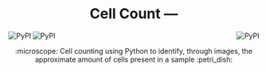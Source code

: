 <h1 align="center"> Cell Count — </h1>
<img alt="PyPI" align="left" src="https://img.shields.io/pypi/v/numpy?label=Numpy&logo=Numpy&style=flat-square"> <img alt="PyPI" align="center" src="https://img.shields.io/pypi/v/opencv-python?label=OpenCV&logo=opencv&style=flat-square"> <img alt="PyPI" align="right" src="https://img.shields.io/pypi/v/matplotlib?label=Matplotlib&logo=Matplotlib&style=flat-square">



<p align="center"> :microscope: Cell counting using Python to identify, through images, the approximate amount of cells present in a sample :petri_dish: </p>
